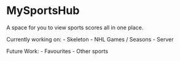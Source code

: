 # MySportsHub

A space for you to view sports scores all in one place.

Currently working on:
    - Skeleton
    - NHL Games / Seasons
    - Server

Future Work:
    - Favourites
    - Other sports
